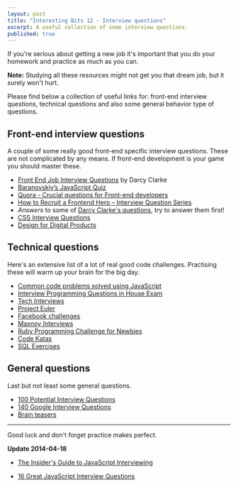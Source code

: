 ```yaml
---
layout: post
title: "Interesting Bits 12 - Interview questions"
excerpt: A useful collection of some interview questions.
published: true
---
```


If you're serious about getting a new job it's important that you do your homework and practice as much as you can.

**Note:** Studying all these resources might not get you that dream job, but it surely won't hurt.

Please find below a collection of useful links for: front-end interview questions, technical questions and also some general behavior type of questions.


## Front-end interview questions

A couple of some really good front-end specific interview questions. These are not complicated by any means. If front-end development is your game you should master these.

- [Front End Job Interview Questions](https://github.com/darcyclarke/Front-end-Developer-Interview-Questions) by Darcy Clarke
- [Baranovskiy’s JavaScript Quiz](http://www.nczonline.net/blog/2010/01/26/answering-baranovskiys-javascript-quiz/)
- [Quora - Crucial questions for Front-end developers](http://www.quora.com/Front-End-Web-Development/What-are-some-crucial-questions-to-ask-when-interviewing-front-end-developers)
- [How to Recruit a Frontend Hero – Interview Question Series](http://codemonkeyism.com/recruit-frontend-hero/)
- *Answers* to some of [Darcy Clarke's questions](https://github.com/johnpolacek/Front-end-Developer-Interview-Questions/blob/master/README.md), try to answer them first!
- [CSS Interview Questions](http://css-tricks.com/interview-questions-css/)
- [Design for Digital Products](http://www.smashingmagazine.com/2013/08/22/designing-for-digital-products/)


## Technical questions

Here's an extensive list of a lot of real good code challenges. Practising these will warm up your brain for the big day.

- [Common code problems solved using JavaScript](https://github.com/blakeembrey/code-problems)
- [Interview Programming Questions in House Exam](http://stackoverflow.com/questions/6361/interview-programming-questions-in-house-exam)
- [Tech Interviews](http://www.techinterview.org/)
- [Project Euler](http://projecteuler.net/index.php?section=problems)
- [Facebook challenges](https://facebook.interviewstreet.com/recruit/challenges)
- [Maxnoy Interviews](http://maxnoy.com/interviews.html)
- [Ruby Programming Challenge for Newbies](http://ruby-challenge.rubylearning.org/)
- [Code Katas](http://codekata.pragprog.com/2007/01/code_kata_backg.html#more)
- [SQL Exercises](http://sql-ex.ru/exercises.php)





## General questions

Last but not least some general questions.

- [100 Potential Interview Questions](http://career-advice.monster.com/job-interview/interview-questions/100-potential-interview-questions/article.aspx)
- [140 Google Interview Questions](http://www.impactinterview.com/2009/10/140-google-interview-questions/)
- [Brain teasers](http://www.humanresources.hrvinet.com/google-interview-questions/)

- - -

Good luck and don't forget practice makes perfect.


 **Update 2014-04-18**

- [The Insider's Guide to JavaScript Interviewing](http://www.toptal.com/javascript#hiring-guide)

- [16 Great JavaScript Interview Questions](http://www.toptal.com/javascript/interview-questions)